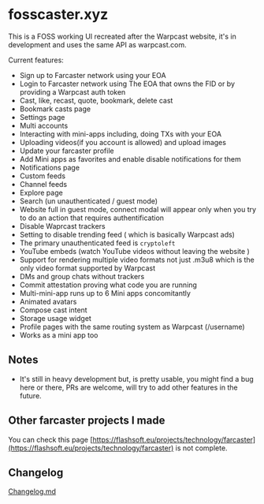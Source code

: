 # fosscaster.xyz

This is a FOSS working UI recreated after the Warpcast website, it's in development and uses the same API as warpcast.com.

Current features:

- Sign up to Farcaster network using your EOA
- Login to Farcaster network using The EOA that owns the FID or by providing a Warpcast auth token
- Cast, like, recast, quote, bookmark, delete cast
- Bookmark casts page
- Settings page
- Multi accounts
- Interacting with mini-apps including, doing TXs with your EOA
- Uploading videos(if you account is allowed) and upload images
- Update your farcaster profile
- Add Mini apps as favorites and enable disable notifications for them
- Notifications page
- Custom feeds
- Channel feeds
- Explore page
- Search (un unauthenticated / guest mode)
- Website full in guest mode, connect modal will appear only when you try to do an action that requires authentification
- Disable Waprcast trackers
- Setting to disable trending feed ( which is basically Warpcast ads)
- The primary unauthenticated feed is `cryptoleft`
- YouTube embeds (watch YouTube videos without leaving the website )
- Support for rendering multiple video formats not just .m3u8 which is the only video format supported by Warpcast
- DMs and group chats without trackers
- Commit attestation proving what code you are running
- Multi-mini-app runs up to 6 Mini apps concomitantly
- Animated avatars
- Compose cast intent
- Storage usage widget
- Profile pages with the same routing system as Warpcast (/username)
- Works as a mini app too

## Notes

- It's still in heavy development but, is pretty usable, you might find a bug here or there, PRs are welcome, will try to add other features in the future.

## Other farcaster projects I made

You can check this page [https://flashsoft.eu/projects/technology/farcaster](https://flashsoft.eu/projects/technology/farcaster) is not complete.

## Changelog

[Changelog.md](./changelog.md)
